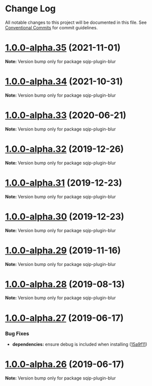 # Change Log

All notable changes to this project will be documented in this file.
See [Conventional Commits](https://conventionalcommits.org) for commit guidelines.

# [1.0.0-alpha.35](https://github.com/axe312ger/sqip/compare/sqip-plugin-blur@1.0.0-alpha.34...sqip-plugin-blur@1.0.0-alpha.35) (2021-11-01)

**Note:** Version bump only for package sqip-plugin-blur





# [1.0.0-alpha.34](https://github.com/axe312ger/sqip/compare/sqip-plugin-blur@1.0.0-alpha.33...sqip-plugin-blur@1.0.0-alpha.34) (2021-10-31)

**Note:** Version bump only for package sqip-plugin-blur





# [1.0.0-alpha.33](https://github.com/axe312ger/sqip/compare/sqip-plugin-blur@1.0.0-alpha.32...sqip-plugin-blur@1.0.0-alpha.33) (2020-06-21)

**Note:** Version bump only for package sqip-plugin-blur





# [1.0.0-alpha.32](https://github.com/axe312ger/sqip/compare/sqip-plugin-blur@1.0.0-alpha.31...sqip-plugin-blur@1.0.0-alpha.32) (2019-12-26)

**Note:** Version bump only for package sqip-plugin-blur





# [1.0.0-alpha.31](https://github.com/axe312ger/sqip/compare/sqip-plugin-blur@1.0.0-alpha.30...sqip-plugin-blur@1.0.0-alpha.31) (2019-12-23)

**Note:** Version bump only for package sqip-plugin-blur





# [1.0.0-alpha.30](https://github.com/axe312ger/sqip/compare/sqip-plugin-blur@1.0.0-alpha.29...sqip-plugin-blur@1.0.0-alpha.30) (2019-12-23)

**Note:** Version bump only for package sqip-plugin-blur





# [1.0.0-alpha.29](https://github.com/axe312ger/sqip/compare/sqip-plugin-blur@1.0.0-alpha.28...sqip-plugin-blur@1.0.0-alpha.29) (2019-11-16)

**Note:** Version bump only for package sqip-plugin-blur





# [1.0.0-alpha.28](https://github.com/axe312ger/sqip/compare/sqip-plugin-blur@1.0.0-alpha.27...sqip-plugin-blur@1.0.0-alpha.28) (2019-08-13)

**Note:** Version bump only for package sqip-plugin-blur





# [1.0.0-alpha.27](https://github.com/axe312ger/sqip/compare/sqip-plugin-blur@1.0.0-alpha.26...sqip-plugin-blur@1.0.0-alpha.27) (2019-06-17)


### Bug Fixes

* **dependencies:** ensure debug is included when installing ([15a9f11](https://github.com/axe312ger/sqip/commit/15a9f11))





# [1.0.0-alpha.26](https://github.com/axe312ger/sqip/compare/sqip-plugin-blur@1.0.0-alpha.25...sqip-plugin-blur@1.0.0-alpha.26) (2019-06-17)

**Note:** Version bump only for package sqip-plugin-blur
